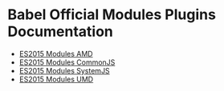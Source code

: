 # Babel Official Modules Plugins Documentation

- [ES2015 Modules AMD](es2015-modules-amd.md)
- [ES2015 Modules CommonJS](es2015-modules-commonjs.md)
- [ES2015 Modules SystemJS](es2015-modules-systemjs.md)
- [ES2015 Modules UMD](es2015-modules-umd.md)
